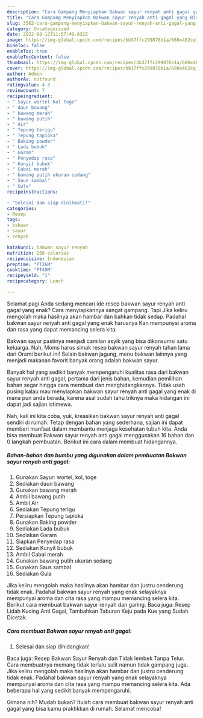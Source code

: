```yaml
---
description: "Cara Gampang Menyiapkan Bakwan sayur renyah anti gagal yang Bisa Manjain Lidah, Buat Buka Puasa Bikin Ngiler"
title: "Cara Gampang Menyiapkan Bakwan sayur renyah anti gagal yang Bisa Manjain Lidah, Buat Buka Puasa Bikin Ngiler"
slug: 3562-cara-gampang-menyiapkan-bakwan-sayur-renyah-anti-gagal-yang-bisa-manjain-lidah-buat-buka-puasa-bikin-ngiler
category: Uncategorized
date: 2022-08-12T11:57:49.632Z
image: https://img-global.cpcdn.com/recipes/bb37ffc299876b1a/680x482cq70/bakwan-sayur-renyah-anti-gagal-foto-resep-utama.jpg
hideToc: false
enableToc: true
enableTocContent: false
thumbnail: https://img-global.cpcdn.com/recipes/bb37ffc299876b1a/680x482cq70/bakwan-sayur-renyah-anti-gagal-foto-resep-utama.jpg
cover: https://img-global.cpcdn.com/recipes/bb37ffc299876b1a/680x482cq70/bakwan-sayur-renyah-anti-gagal-foto-resep-utama.jpg
author: Admin
authorAv: notfound
ratingvalue: 4.3
reviewcount: 7
recipeingredient:
- " Sayur wortel kol toge"
- " daun bawang"
- " bawang merah"
- " bawang putih"
- " Air"
- " Tepung terigu"
- " Tepung tapioka"
- " Baking powder"
- " Lada bubuk"
- " Garam"
- " Penyedap rasa"
- " Kunyit bubuk"
- " Cabai merah"
- " bawang putih ukuran sedang"
- " Saus sambal"
- " Gula"
recipeinstructions:

- "Selesai dan siap dinikmati!"
categories:
- Resep
tags:
- bakwan
- sayur
- renyah

katakunci: bakwan sayur renyah 
nutrition: 268 calories
recipecuisine: Indonesian
preptime: "PT26M"
cooktime: "PT49M"
recipeyield: "1"
recipecategory: Lunch

---
```



Selamat pagi Anda sedang mencari ide resep bakwan sayur renyah anti gagal yang enak? Cara menyiapkannya sangat gampang. Tapi Jika keliru mengolah maka hasilnya akan hambar dan bahkan tidak sedap. Padahal bakwan sayur renyah anti gagal yang enak harusnya Kan mempunyai aroma dan rasa yang dapat memancing selera kita.


Bakwan sayur pastinya menjadi camilan asyik yang bisa dikonsumsi satu keluarga. Nah, Moms harus simak resep bakwan sayur renyah tahan lama dari Orami berikut ini! Selain bakwan jagung, menu bakwan lainnya yang menjadi makanan favorit banyak orang adalah bakwan sayur.

Banyak hal yang sedikit banyak mempengaruhi kualitas rasa dari bakwan sayur renyah anti gagal, pertama dari jenis bahan, kemudian pemilihan bahan segar hingga cara membuat dan menghidangkannya. Tidak usah pusing kalau mau menyiapkan bakwan sayur renyah anti gagal yang enak di mana pun anda berada, karena asal sudah tahu triknya maka hidangan ini dapat jadi sajian istimewa.


Nah, kali ini kita coba, yuk, kreasikan bakwan sayur renyah anti gagal sendiri di rumah. Tetap dengan bahan yang sederhana, sajian ini dapat memberi manfaat dalam membantu menjaga kesehatan tubuh kita. Anda bisa membuat Bakwan sayur renyah anti gagal menggunakan 16 bahan dan 0 langkah pembuatan. Berikut ini cara dalam membuat hidangannya.

<!--inarticleads1-->

##### Bahan-bahan dan bumbu yang digunakan dalam pembuatan Bakwan sayur renyah anti gagal:

1. Gunakan  Sayur: wortel, kol, toge
1. Sediakan  daun bawang
1. Gunakan  bawang merah
1. Ambil  bawang putih
1. Ambil  Air
1. Sediakan  Tepung terigu
1. Persiapkan  Tepung tapioka
1. Gunakan  Baking powder
1. Sediakan  Lada bubuk
1. Sediakan  Garam
1. Siapkan  Penyedap rasa
1. Sediakan  Kunyit bubuk
1. Ambil  Cabai merah
1. Gunakan  bawang putih ukuran sedang
1. Gunakan  Saus sambal
1. Sediakan  Gula


Jika keliru mengolah maka hasilnya akan hambar dan justru cenderung tidak enak. Padahal bakwan sayur renyah yang enak selayaknya mempunyai aroma dan cita rasa yang mampu memancing selera kita. Berikut cara membuat bakwan sayur renyah dan garing. Baca juga: Resep Lidah Kucing Anti Gagal, Tambahkan Taburan Keju pada Kue yang Sudah Dicetak. 

<!--inarticleads2-->

##### Cara membuat Bakwan sayur renyah anti gagal:


1. Selesai dan siap dihidangkan!

Baca juga: Resep Bakwan Sayur Renyah dan Tidak lembek Tanpa Telur. Cara membuatnya memang tidak terlalu sulit namun tidak gampang juga. Jika keliru mengolah maka hasilnya akan hambar dan justru cenderung tidak enak. Padahal bakwan sayur renyah yang enak selayaknya mempunyai aroma dan cita rasa yang mampu memancing selera kita. Ada beberapa hal yang sedikit banyak mempengaruhi. 

Gimana nih? Mudah bukan? Itulah cara membuat bakwan sayur renyah anti gagal yang bisa kamu praktikkan di rumah. Selamat mencoba!

